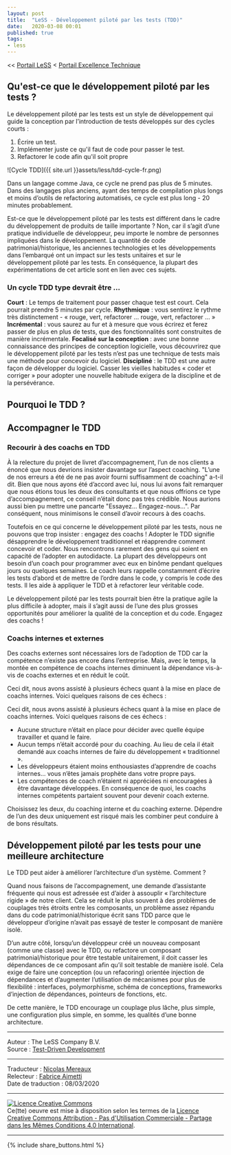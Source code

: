 ```yaml
---
layout: post
title:  "LeSS - Développement piloté par les tests (TDD)"
date:   2020-03-08 00:01
published: true
tags:
- less
---
```


<< [Portail LeSS](http://www.les-traducteurs-agiles.org/2016/12/26/portail-less.html) < [Portail Excellence Technique](http://www.les-traducteurs-agiles.org/2016/12/26/less-portail-excellence-technique.html)

## Qu'est-ce que le développement piloté par les tests ?

Le développement piloté par les tests est un style de développement qui guide la conception par l’introduction de tests développés sur des cycles courts :

1. Écrire un test.
2. Implémenter juste ce qu'il faut de code pour passer le test.
3. Refactorer le code afin qu'il soit propre

![Cycle TDD]({{ site.url }}assets/less/tdd-cycle-fr.png)

Dans un langage comme Java, ce cycle ne prend pas plus de 5 minutes. Dans des langages plus anciens, ayant des temps de compilation plus longs et moins d’outils de refactoring automatisés, ce cycle est plus long - 20 minutes probablement.

Est-ce que le développement piloté par les tests est différent dans le cadre du développement de produits de taille importante ? Non, car il s’agit d’une pratique individuelle de développeur, peu importe le nombre de personnes impliquées dans le développement. La quantité de code patrimonial/historique, les anciennes technologies et les développements dans l’embarqué ont un impact sur les tests unitaires et sur le développement piloté par les tests. En conséquence, la plupart des expérimentations de cet article sont en lien avec ces sujets.

### Un cycle TDD type devrait être …

**Court** : Le temps de traitement pour passer chaque test est court. Cela pourrait prendre 5 minutes par cycle.
**Rhythmique** : vous sentirez le rythme très distinctement - « rouge, vert, refactorer … rouge, vert, refactorer … »
**Incrémental** : vous saurez au fur et à mesure que vous écrirez et ferez passer de plus en plus de tests, que des fonctionnalités sont construites de manière incrémentale.
**Focalisé sur la conception** : avec une bonne connaissance des principes de conception logicielle, vous découvrirez que le développement piloté par les tests n’est pas une technique de tests mais une méthode pour concevoir du logiciel.
**Discipliné** : le TDD est une autre façon de développer du logiciel. Casser les vieilles habitudes « coder et corriger » pour adopter une nouvelle habitude exigera de la discipline et de la persévérance.


## Pourquoi le TDD ?

## Accompagner le TDD

### Recourir à des coachs en TDD

À la relecture du projet de livret d’accompagnement, l’un de nos clients a énoncé que nous devrions insister davantage sur l’aspect coaching. "L’une de nos erreurs a été de ne pas avoir fourni suffisamment de coaching" a-t-il dit. Bien que nous ayons été d’accord avec lui, nous lui avons fait remarquer que nous étions tous les deux des consultants et que nous offrions ce type d’accompagnement, ce conseil n’était donc pas très crédible. Nous aurions aussi bien pu mettre une pancarte "Essayez... Engagez-nous...". Par conséquent, nous minimisons le conseil d’avoir recours à des coachs.

Toutefois en ce qui concerne le développement piloté par les tests, nous ne pouvons que trop insister : engagez des coachs ! Adopter le TDD signifie désapprendre le développement traditionnel et réapprendre comment concevoir et coder. Nous rencontrons rarement des gens qui soient en capacité de l’adopter en autodidacte. La plupart des développeurs ont besoin d’un coach pour programmer avec eux en binôme pendant quelques jours ou quelques semaines. Le coach leurs rappelle constamment d’écrire les tests d’abord et de mettre de l’ordre dans le code, y compris le code des tests. Il les aide à appliquer le TDD et à refactorer leur véritable code.

Le développement piloté par les tests pourrait bien être la pratique agile la plus difficile à adopter, mais il s’agit aussi de l’une des plus grosses opportunités pour améliorer la qualité de la conception et du code. Engagez des coachs !

### Coachs internes et externes

Des coachs externes sont nécessaires lors de l’adoption de TDD car la compétence n’existe pas encore dans l’entreprise. Mais, avec le temps, la montée en compétence de coachs internes diminuent la dépendance vis-à-vis de coachs externes et en réduit le coût.

Ceci dit, nous avons assisté à plusieurs échecs quant à la mise en place de coachs internes. Voici quelques raisons de ces échecs :

Ceci dit, nous avons assisté à plusieurs échecs quant à la mise en place de coachs internes. Voici quelques raisons de ces échecs :

* Aucune structure n’était en place pour décider avec quelle équipe travailler et quand le faire.
* Aucun temps n’était accordé pour du coaching. Au lieu de cela il était demandé aux coachs internes de faire du développement « traditionnel ».
* Les développeurs étaient moins enthousiastes d’apprendre de coachs internes... vous n’êtes jamais prophète dans votre propre pays.
* Les compétences de coach n’étaient ni appréciées ni encouragées à être davantage développées. En conséquence de quoi, les coachs internes compétents partaient souvent pour devenir coach externe.

Choisissez les deux, du coaching interne et du coaching externe. Dépendre de l’un des deux uniquement est risqué mais les combiner peut conduire à de bons résultats.

## Développement piloté par les tests pour une meilleure architecture

Le TDD peut aider à améliorer l’architecture d’un système. Comment ?

Quand nous faisons de l’accompagnement, une demande d’assistante fréquente qui nous est adressée est d’aider à assouplir « l’architecture rigide » de notre client. Cela se réduit le plus souvent à des problèmes de couplages très étroits entre les composants, un problème assez répandu dans du code patrimonial/historique écrit sans TDD parce que le développeur d’origine n’avait pas essayé de tester le composant de manière isolé.

D’un autre côté, lorsqu’un développeur créé un nouveau composant (comme une classe) avec le TDD, ou refactore un composant patrimonial/historique pour être testable unitairement, il doit casser les dépendances de ce composant afin qu’il soit testable de manière isolé. Cela exige de faire une conception (ou un refacoring) orientée injection de dépendances et d’augmenter l’utilisation de mécanismes pour plus de flexibilité : interfaces, polymorphisme, schéma de conceptions, frameworks d’injection de dépendances, pointeurs de fonctions, etc.

De cette manière, le TDD encourage un couplage plus lâche, plus simple, une configuration plus simple, en somme, les qualités d’une bonne architecture.

---
Auteur : The LeSS Company B.V.  
Source : [Test-Driven Development](https://less.works/less/technical-excellence/test-driven-development.html)  

---
Traducteur : [Nicolas Mereaux](http://www.les-traducteurs-agiles.org/traducteurs/)  
Relecteur : [Fabrice Aimetti](http://www.fabrice-aimetti.fr/)  
Date de traduction : 08/03/2020  

---

<a rel="license" href="http://creativecommons.org/licenses/by-nc-sa/4.0/"><img alt="Licence Creative Commons" style="border-width:0" src="http://i.creativecommons.org/l/by-nc-sa/4.0/88x31.png" /></a><br />Ce(tte) oeuvre est mise à disposition selon les termes de la <a rel="license" href="http://creativecommons.org/licenses/by-nc-sa/4.0/">Licence Creative Commons Attribution - Pas d'Utilisation Commerciale - Partage dans les Mêmes Conditions 4.0 International</a>.

---

{% include share_buttons.html %}
